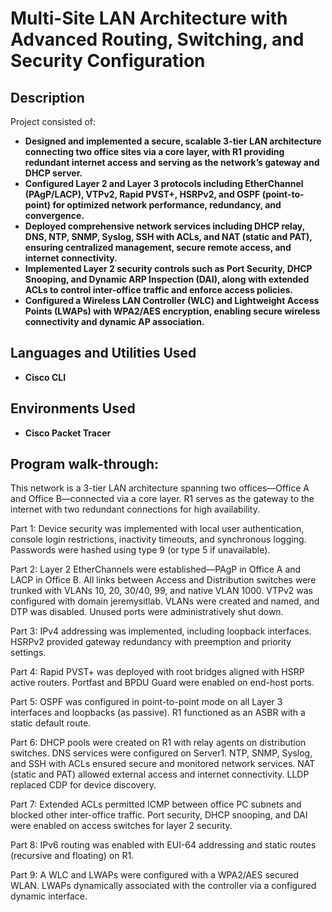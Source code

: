 <h1>Multi-Site LAN Architecture with Advanced Routing, Switching, and Security Configuration </h1>



<h2>Description</h2>
Project consisted of: 

- <b>Designed and implemented a secure, scalable 3-tier LAN architecture connecting two office sites via a core layer, with R1 providing redundant internet access and serving as the network’s gateway and DHCP server.</b>
- <b>Configured Layer 2 and Layer 3 protocols including EtherChannel (PAgP/LACP), VTPv2, Rapid PVST+, HSRPv2, and OSPF (point-to-point) for optimized network performance, redundancy, and convergence.</b>
- <b>Deployed comprehensive network services including DHCP relay, DNS, NTP, SNMP, Syslog, SSH with ACLs, and NAT (static and PAT), ensuring centralized management, secure remote access, and internet connectivity.</b>
- <b>Implemented Layer 2 security controls such as Port Security, DHCP Snooping, and Dynamic ARP Inspection (DAI), along with extended ACLs to control inter-office traffic and enforce access policies.</b>
- <b>Configured a Wireless LAN Controller (WLC) and Lightweight Access Points (LWAPs) with WPA2/AES encryption, enabling secure wireless connectivity and dynamic AP association.</b>

<h2>Languages and Utilities Used</h2>

- <b>Cisco CLI</b> 


<h2>Environments Used </h2>

- <b>Cisco Packet Tracer</b> 


<h2>Program walk-through:</h2>

This network is a 3-tier LAN architecture spanning two offices—Office A and Office B—connected via a core layer. R1 serves as the gateway to the internet with two redundant connections for high availability.

Part 1: Device security was implemented with local user authentication, console login restrictions, inactivity timeouts, and synchronous logging. Passwords were hashed using type 9 (or type 5 if unavailable).

Part 2: Layer 2 EtherChannels were established—PAgP in Office A and LACP in Office B. All links between Access and Distribution switches were trunked with VLANs 10, 20, 30/40, 99, and native VLAN 1000. VTPv2 was configured with domain jeremysitlab. VLANs were created and named, and DTP was disabled. Unused ports were administratively shut down.

Part 3: IPv4 addressing was implemented, including loopback interfaces. HSRPv2 provided gateway redundancy with preemption and priority settings.

Part 4: Rapid PVST+ was deployed with root bridges aligned with HSRP active routers. Portfast and BPDU Guard were enabled on end-host ports.

Part 5: OSPF was configured in point-to-point mode on all Layer 3 interfaces and loopbacks (as passive). R1 functioned as an ASBR with a static default route.

Part 6: DHCP pools were created on R1 with relay agents on distribution switches. DNS services were configured on Server1. NTP, SNMP, Syslog, and SSH with ACLs ensured secure and monitored network services. NAT (static and PAT) allowed external access and internet connectivity. LLDP replaced CDP for device discovery.

Part 7: Extended ACLs permitted ICMP between office PC subnets and blocked other inter-office traffic. Port security, DHCP snooping, and DAI were enabled on access switches for layer 2 security.

Part 8: IPv6 routing was enabled with EUI-64 addressing and static routes (recursive and floating) on R1.

Part 9: A WLC and LWAPs were configured with a WPA2/AES secured WLAN. LWAPs dynamically associated with the controller via a configured dynamic interface.
